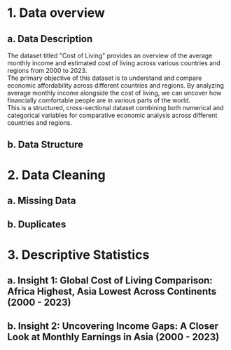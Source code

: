# 1. Data overview
## a. Data Description
The dataset titled "Cost of Living" provides an overview of the average monthly income and estimated cost of living across various countries and regions from 2000 to 2023.  
The primary objective of this dataset is to understand and compare economic affordability across different countries and regions. By analyzing average monthly income alongside the cost of living, we can uncover how financially comfortable people are in various parts of the world.  
This is a structured, cross-sectional dataset combining both numerical and categorical variables for comparative economic analysis across different countries and regions.  
## b. Data Structure
# 2. Data Cleaning
## a. Missing Data
## b. Duplicates
# 3. Descriptive Statistics
## a. Insight 1: Global Cost of Living Comparison: Africa Highest, Asia Lowest Across Continents (2000 - 2023)
## b. Insight 2: Uncovering Income Gaps: A Closer Look at Monthly Earnings in Asia (2000 - 2023)


